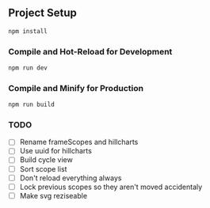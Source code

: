 ## Project Setup

```sh
npm install
```

### Compile and Hot-Reload for Development

```sh
npm run dev
```

### Compile and Minify for Production

```sh
npm run build
```

### TODO

- [ ] Rename frameScopes and hillcharts
- [ ] Use uuid for hillcharts
- [ ] Build cycle view
- [ ] Sort scope list
- [ ] Don't reload everything always
- [ ] Lock previous scopes so they aren't moved accidentaly
- [ ] Make svg reziseable
